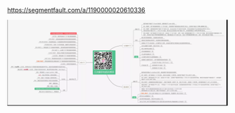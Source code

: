 https://segmentfault.com/a/1190000020610336


![image](https://github.com/ermaot/notes/blob/master/%E7%BD%91%E7%BB%9C%E5%8D%8F%E8%AE%AE/HTTP/pic/TCP%E4%B8%89%E6%AC%A1%E6%8F%A1%E6%89%8B%E5%9B%9B%E6%AC%A1%E6%8C%A5%E6%89%8B.png)